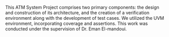 This ATM System Project comprises two primary components: the design and construction of its architecture, and the creation of a verification environment along with the development of test cases. We utilized the UVM environment, incorporating coverage and assertions.
This work was conducted under the supervision of Dr. Eman El-mandoui.
